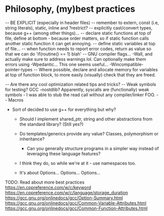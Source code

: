 # Philosophy, (my)best practices
-- BE EXPLICIT (especially in header files)
-- remember to extern, const (i.e, string literals), static, inline and ?restrict?
-- explicitly cast/convert types, because g++ (among other things)...
-- declare static functions at top of file, define at bottom - because order matters, so if static function calls another static function it can get annoying.
-- define static variables at top of file...
-- when function needs to report error codes, return as value so that we can do 'if(routine() == 1) blah' 
-- GNU compiler flags... -Wall, and actually make sure to address warnings lol. Can optionally make them errors using -Wpedantic... This one seems useful... -Wincompatible-pointer-types
-- Where possible, declare and allocate memory for variables at top of function block, to more easily (visually) check that they are freed.

-- Are there any cool optimization related tips and tricks?
-- Weak symbols for testing? GCC -nostdlib? Apparently, syscalls are (functionally) weak symbols - I was able to stub the read call without any compiler/linker FOO. 
-- Macros

- Sort of decided to use g++ for everything but why?
    - Should I implement shared_ptr, string and other abstractions from the standard library? (Still yes?)
    - Do templates/generics provide any value? Classes, polymorphism or inheritance? 
        - Can you generally structure programs in a simpler way instead of leveraging these language features? 

    - I think they do, so while we're at it - use namespaces too.
    - It's about Options... Options... Options...

TODO: Read about more best practices
https://en.cppreference.com/w/c/keyword
https://en.cppreference.com/w/c/language/storage_duration
https://gcc.gnu.org/onlinedocs/gcc/Option-Summary.html
https://gcc.gnu.org/onlinedocs/gcc/Common-Variable-Attributes.html
https://gcc.gnu.org/onlinedocs/gcc/Common-Function-Attributes.html